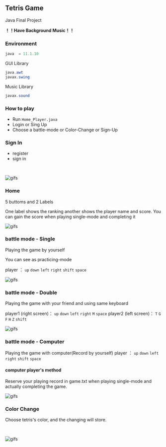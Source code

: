 ## Tetris Game

Java Final Project

**！！Have Background Music！！**

### Environment
```java
java  = 11.1.10
```
GUI Library
```java
java.awt
javax.swing
```
Music Library
```java
javax.sound
```
### How to play
- Run `Home_Player.java`
- Login or Sing Up
- Choose a battle-mode or  Color-Change or Sign-Up
### Sign In
- register
- sign in
<br/>

![gifs](https://github.com/OuTingYun/Tetris-Game/blob/master/README/Login.gif)


### Home
5 buttoms and 2 Labels

One label shows the ranking another shows the player name and score.
You can gain the score when playing single-mode and completing it
<br/>

![gifs](https://github.com/OuTingYun/Tetris-Game/blob/master/README/Home.gif)


### battle mode - Single
Playing the game by yourself

You can see as practicing-mode

player ： `up` `down` `left` `right` `shift` `space`
<br/>

![gifs](https://github.com/OuTingYun/Tetris-Game/blob/master/README/Single.gif)


### battle mode - Double
Playing the game with your friend and using same keyboard

player1 (right screen)： `up` `down` `left` `right` `M` `space`
player2 (left  screen)： `T` `G` `F` `H` `Z` `shift`
<br/>

![gifs](https://github.com/OuTingYun/Tetris-Game/blob/master/README/Double.gif)

### battle mode - Computer
Playing the game with computer(Record by yourself)
player ： `up` `down` `left` `right` `shift` `space`

#### computer player's method
Reserve your playing record in game.txt when playing single-mode and actually completing the game.
<br/>

![gifs](https://github.com/OuTingYun/Tetris-Game/blob/master/README/Computer.gif)

### Color Change
Choose tetris's color, and the changing will store.

<br/>

![gifs](https://github.com/OuTingYun/Tetris-Game/blob/master/README/Color.gif)
